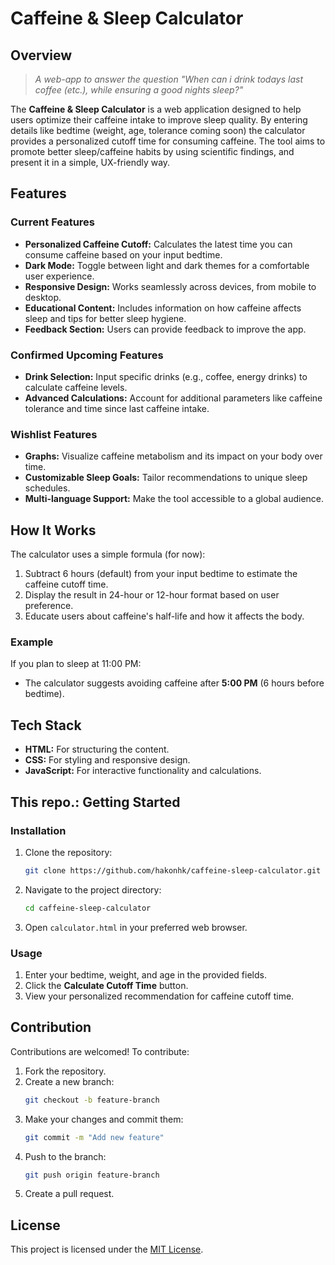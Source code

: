 # Caffeine & Sleep Calculator

## Overview
> *A web-app to answer the question "When can i drink todays last coffee (etc.), while ensuring a good nights sleep?"*

The **Caffeine & Sleep Calculator** is a web application designed to help users optimize their caffeine intake to improve sleep quality. By entering details like bedtime (weight, age, tolerance coming soon) the calculator provides a personalized cutoff time for consuming caffeine. The tool aims to promote better sleep/caffeine habits by using scientific findings, and present it in a simple, UX-friendly way.

## Features

### Current Features
- **Personalized Caffeine Cutoff:** Calculates the latest time you can consume caffeine based on your input bedtime.
- **Dark Mode:** Toggle between light and dark themes for a comfortable user experience.
- **Responsive Design:** Works seamlessly across devices, from mobile to desktop.
- **Educational Content:** Includes information on how caffeine affects sleep and tips for better sleep hygiene.
- **Feedback Section:** Users can provide feedback to improve the app.

### Confirmed Upcoming Features
- **Drink Selection:** Input specific drinks (e.g., coffee, energy drinks) to calculate caffeine levels.
- **Advanced Calculations:** Account for additional parameters like caffeine tolerance and time since last caffeine intake.

### Wishlist Features
- **Graphs:** Visualize caffeine metabolism and its impact on your body over time.
- **Customizable Sleep Goals:** Tailor recommendations to unique sleep schedules.
- **Multi-language Support:** Make the tool accessible to a global audience.

## How It Works
The calculator uses a simple formula (for now):
1. Subtract 6 hours (default) from your input bedtime to estimate the caffeine cutoff time.
2. Display the result in 24-hour or 12-hour format based on user preference.
3. Educate users about caffeine's half-life and how it affects the body.

### Example
If you plan to sleep at 11:00 PM:
- The calculator suggests avoiding caffeine after **5:00 PM** (6 hours before bedtime).

## Tech Stack
- **HTML:** For structuring the content.
- **CSS:** For styling and responsive design.
- **JavaScript:** For interactive functionality and calculations.

## This repo.: Getting Started

### Installation
1. Clone the repository:
   ```bash
   git clone https://github.com/hakonhk/caffeine-sleep-calculator.git
   ```
2. Navigate to the project directory:
   ```bash
   cd caffeine-sleep-calculator
   ```
3. Open `calculator.html` in your preferred web browser.

### Usage
1. Enter your bedtime, weight, and age in the provided fields.
2. Click the **Calculate Cutoff Time** button.
3. View your personalized recommendation for caffeine cutoff time.


## Contribution
Contributions are welcomed! To contribute:
1. Fork the repository.
2. Create a new branch:
   ```bash
   git checkout -b feature-branch
   ```
3. Make your changes and commit them:
   ```bash
   git commit -m "Add new feature"
   ```
4. Push to the branch:
   ```bash
   git push origin feature-branch
   ```
5. Create a pull request.

## License
This project is licensed under the [MIT License](LICENSE).
